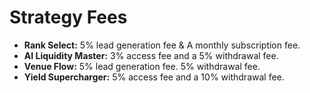 # Strategy Fees

* **Rank Select:** 5% lead generation fee & A monthly subscription fee.
* **AI Liquidity Master:** 3% access fee and a 5% withdrawal fee.
* **Venue Flow:** 5% lead generation fee. 5% withdrawal fee.
* **Yield Supercharger:** 5% access fee and a 10% withdrawal fee.
